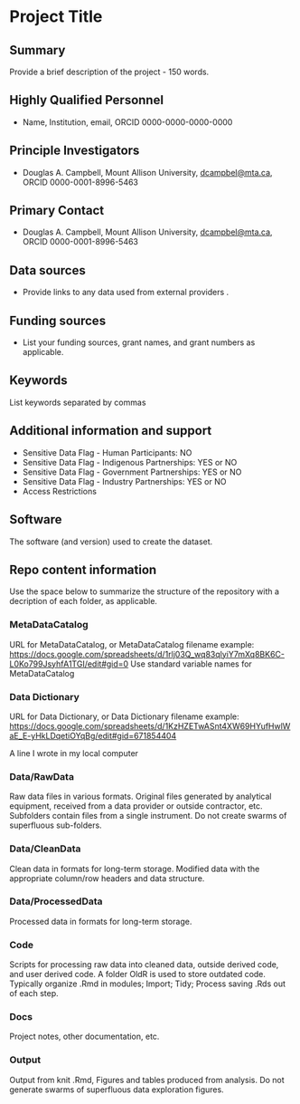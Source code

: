 # Project Title

## Summary

Provide a brief description of the project - 150 words.

## Highly Qualified Personnel

- Name, Institution, email, ORCID 0000-0000-0000-0000

## Principle Investigators

- Douglas A. Campbell, Mount Allison University, dcampbel@mta.ca, ORCID 0000-0001-8996-5463

## Primary Contact  

- Douglas A. Campbell, Mount Allison University, dcampbel@mta.ca, ORCID 0000-0001-8996-5463

## Data sources

- Provide links to any data used from external providers .

## Funding sources

- List your funding sources, grant names, and grant numbers as applicable.

## Keywords

List keywords separated by commas

## Additional information and support

- Sensitive Data Flag - Human Participants:  NO
- Sensitive Data Flag - Indigenous Partnerships: YES or NO
- Sensitive Data Flag - Government Partnerships: YES or NO
- Sensitive Data Flag - Industry Partnerships: YES or NO
- Access Restrictions

## Software  

The software (and version) used to create the dataset.  

## Repo content information

Use the space below to summarize the structure of the repository with a decription of each folder, as applicable.

### MetaDataCatalog
URL for MetaDataCatalog, or MetaDataCatalog filename
example:
https://docs.google.com/spreadsheets/d/1rlj03Q_wq83qlyiY7mXq8BK6C-L0Ko799JsyhfA1TGI/edit#gid=0
Use standard variable names for MetaDataCatalog

### Data Dictionary
URL for Data Dictionary, or Data Dictionary filename
example:
https://docs.google.com/spreadsheets/d/1KzHZETwASnt4XW69HYufHwlWaE_E-yHkLDqetiOYqBg/edit#gid=671854404

A line I wrote in my local computer

### Data/RawData

Raw data files in various formats. Original files generated by analytical equipment, received from a data provider or outside contractor, etc.
Subfolders contain files from a single instrument.
Do not create swarms of superfluous sub-folders.

### Data/CleanData

Clean data in formats for long-term storage. Modified data with the appropriate column/row headers and data structure.

### Data/ProcessedData

Processed data in formats for long-term storage.

### Code

Scripts for processing raw data into cleaned data, outside derived code, and user derived code.
A folder OldR is used to store outdated code.
Typically organize .Rmd in modules; Import; Tidy; Process saving .Rds out of each step.

### Docs

Project notes, other documentation, etc.

### Output

Output from knit .Rmd, Figures and tables produced from analysis.
Do not generate swarms of superfluous data exploration figures.



